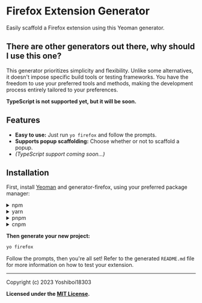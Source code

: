 # Firefox Extension Generator

Easily scaffold a Firefox extension using this Yeoman generator.

## There are other generators out there, why should I use this one?

This generator prioritizes simplicity and flexibility. Unlike some alternatives, it doesn't impose specific build tools or testing frameworks. You have the freedom to use your preferred tools and methods, making the development process entirely tailored to your preferences.

**TypeScript is not supported yet, but it will be soon.**

## Features

- **Easy to use:** Just run `yo firefox` and follow the prompts.
- **Supports popup scaffolding:** Choose whether or not to scaffold a popup.
- _(TypeScript support coming soon...)_

## Installation

First, install [Yeoman](https://yeoman.io) and generator-firefox, using your preferred package manager:

<details>
  <summary>npm</summary>

  ```bash
  npm install -g yo generator-firefox
  ```

</details>

<details>
  <summary>yarn</summary>
  
  ```bash
  yarn global add yo generator-firefox
  ```

</details>

<details>
  <summary>pnpm</summary>
  
  ```bash
  pnpm install -g yo generator-firefox
  ```

</details>

<details>
  <summary>cnpm</summary>
  
  ```bash
  cnpm install -g yo generator-firefox
  ```

</details>

**Then generate your new project:**

```bash
yo firefox
```

Follow the prompts, then you're all set! Refer to the generated `README.md` file for more information on how to test your extension.

---

Copyright (c) 2023 Yoshiboi18303

**Licensed under the [MIT License](https://github.com/Yoshiboi18303/generator-firefox/blob/main/LICENSE).**
